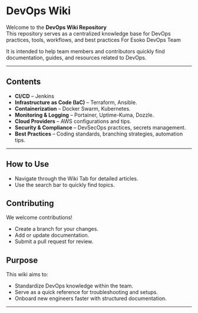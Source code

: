 # DevOps Wiki

Welcome to the **DevOps Wiki Repository**   
This repository serves as a centralized knowledge base for DevOps practices, tools, workflows, and best practices For Esoko DevOps Team  

It is intended to help team members and contributors quickly find documentation, guides, and resources related to DevOps.

---

## Contents
- **CI/CD** – Jenkins
- **Infrastructure as Code (IaC)** – Terraform, Ansible.
- **Containerization** – Docker Swarm, Kubernetes.
- **Monitoring & Logging** – Portainer, Uptime-Kuma, Dozzle.
- **Cloud Providers** – AWS configurations and tips.
- **Security & Compliance** – DevSecOps practices, secrets management.
- **Best Practices** – Coding standards, branching strategies, automation tips.

---

## How to Use
- Navigate through the Wiki Tab for detailed articles.
- Use the search bar to quickly find topics.


## Contributing
We welcome contributions!  
- Create a branch for your changes.
- Add or update documentation.
- Submit a pull request for review.

## Purpose
This wiki aims to:
- Standardize DevOps knowledge within the team.
- Serve as a quick reference for troubleshooting and setups.
- Onboard new engineers faster with structured documentation.

---

